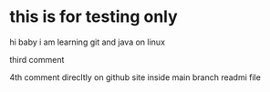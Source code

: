 # this is for testing only 
hi baby i am learning git and java on linux

third comment 

4th comment direcltly on github site inside main branch readmi file
